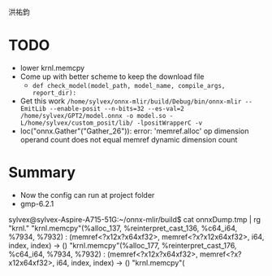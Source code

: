 洪祐鈞

# TODO

- lower krnl.memcpy
- Come up with better scheme to keep the download file
	- `def check_model(model_path, model_name, compile_args, report_dir):`
- Get this work
	`/home/sylvex/onnx-mlir/build/Debug/bin/onnx-mlir --EmitLib --enable-posit --n-bits=32 --es-val=2 /home/sylvex/GPT2/model.onnx -o model.so -L/home/sylvex/custom_posit/lib/ -lpositWrapperC -v`
- loc("onnx.Gather"("Gather_26")): error: 'memref.alloc' op dimension operand count does not equal memref dynamic dimension count
# Summary

- Now the config can run at project folder
- gmp-6.2.1

sylvex@sylvex-Aspire-A715-51G:~/onnx-mlir/build$ cat onnxDump.tmp | rg "krnl."
"krnl.memcpy"(%alloc_137, %reinterpret_cast_136, %c64_i64, %7934, %7932) : (memref<?x12x?x64xf32>, memref<?x?x12x64xf32>, i64, index, index) -> ()          "krnl.memcpy"(%alloc_177, %reinterpret_cast_176, %c64_i64, %7934, %7932) : (memref<?x12x?x64xf32>, memref<?x?x12x64xf32>, i64, index, index) -> ()          "krnl.memcpy"(

